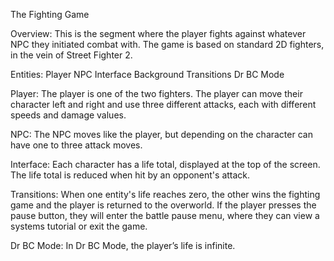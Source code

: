 The Fighting Game

Overview:
This is the segment where the player fights against whatever NPC they initiated combat with. The game is based on standard 2D fighters, in the vein of Street Fighter 2. 

Entities:
	Player
	NPC
	Interface
	Background
	Transitions
	Dr BC Mode

Player:
The player is one of the two fighters. The player can move their character left and right and use three different attacks, each with different speeds and damage values.

NPC:
The NPC moves like the player, but depending on the character can have one to three attack moves.

Interface:
Each character has a life total, displayed at the top of the screen. The life total is reduced when hit by an opponent's attack.

Transitions:
When one entity's life reaches zero, the other wins the fighting game and the player is returned to the overworld. If the player presses the pause button, they will enter the battle pause menu, where they can view a systems tutorial or exit the game.

Dr BC Mode:
In Dr BC Mode, the player’s life is infinite.